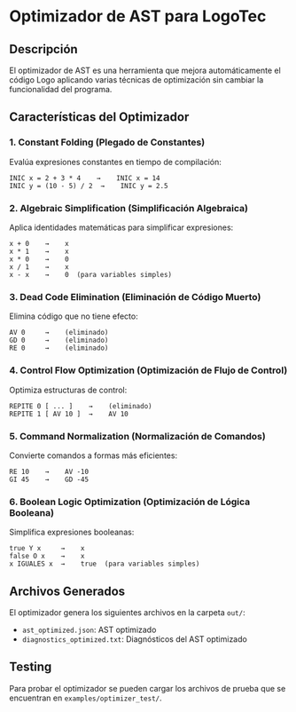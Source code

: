 # Optimizador de AST para LogoTec

## Descripción

El optimizador de AST es una herramienta que mejora automáticamente el código Logo aplicando varias técnicas de optimización sin cambiar la funcionalidad del programa.

## Características del Optimizador

### 1. **Constant Folding (Plegado de Constantes)**

Evalúa expresiones constantes en tiempo de compilación:

```logo
INIC x = 2 + 3 * 4    →    INIC x = 14
INIC y = (10 - 5) / 2  →    INIC y = 2.5
```

### 2. **Algebraic Simplification (Simplificación Algebraica)**

Aplica identidades matemáticas para simplificar expresiones:

```logo
x + 0    →    x
x * 1    →    x
x * 0    →    0
x / 1    →    x
x - x    →    0  (para variables simples)
```

### 3. **Dead Code Elimination (Eliminación de Código Muerto)**

Elimina código que no tiene efecto:

```logo
AV 0     →    (eliminado)
GD 0     →    (eliminado)
RE 0     →    (eliminado)
```

### 4. **Control Flow Optimization (Optimización de Flujo de Control)**

Optimiza estructuras de control:

```logo
REPITE 0 [ ... ]    →    (eliminado)
REPITE 1 [ AV 10 ]  →    AV 10
```

### 5. **Command Normalization (Normalización de Comandos)**

Convierte comandos a formas más eficientes:

```logo
RE 10    →    AV -10
GI 45    →    GD -45
```

### 6. **Boolean Logic Optimization (Optimización de Lógica Booleana)**

Simplifica expresiones booleanas:

```logo
true Y x     →    x
false O x    →    x
x IGUALES x  →    true  (para variables simples)
```

## Archivos Generados

El optimizador genera los siguientes archivos en la carpeta `out/`:

- `ast_optimized.json`: AST optimizado
- `diagnostics_optimized.txt`: Diagnósticos del AST optimizado

## Testing

Para probar el optimizador se pueden cargar los archivos de prueba que se encuentran en `examples/optimizer_test/`.
